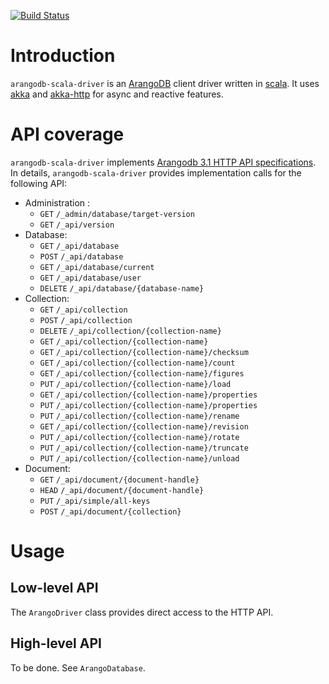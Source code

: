 [![Build Status](https://travis-ci.org/tripod-oss/arangodb-scala-driver.svg?branch=master)](https://travis-ci.org/tripod-oss/arangodb-scala-driver)

# Introduction

`arangodb-scala-driver` is an [ArangoDB](https://www.arangodb.com/) client driver written in [scala](http://scala-lang.org/). It uses [akka](http://akka.io/) and [akka-http](http://doc.akka.io/docs/akka-http/current/scala.html) for async and reactive features. 

# API coverage

`arangodb-scala-driver` implements [Arangodb 3.1 HTTP API specifications](https://docs.arangodb.com/3.1/HTTP/index.html). In details, `arangodb-scala-driver` provides implementation calls for the following API:
* Administration :
  * `GET` `/_admin/database/target-version`
  * `GET` `/_api/version`
* Database:
  * `GET` `/_api/database`
  * `POST` `/_api/database`
  * `GET` `/_api/database/current`
  * `GET` `/_api/database/user`
  * `DELETE` `/_api/database/{database-name}`
* Collection:
  * `GET` `/_api/collection`
  * `POST` `/_api/collection`
  * `DELETE` `/_api/collection/{collection-name}`
  * `GET` `/_api/collection/{collection-name}`
  * `GET` `/_api/collection/{collection-name}/checksum`
  * `GET` `/_api/collection/{collection-name}/count`
  * `GET` `/_api/collection/{collection-name}/figures`
  * `PUT` `/_api/collection/{collection-name}/load`
  * `GET` `/_api/collection/{collection-name}/properties`
  * `PUT` `/_api/collection/{collection-name}/properties`
  * `PUT` `/_api/collection/{collection-name}/rename`
  * `GET` `/_api/collection/{collection-name}/revision`
  * `PUT` `/_api/collection/{collection-name}/rotate`
  * `PUT` `/_api/collection/{collection-name}/truncate`
  * `PUT` `/_api/collection/{collection-name}/unload`
* Document:
  * `GET` `/_api/document/{document-handle}`
  * `HEAD` `/_api/document/{document-handle}`
  * `PUT` `/_api/simple/all-keys`
  * `POST` `/_api/document/{collection}`

# Usage

## Low-level API

The `ArangoDriver` class provides direct access to the HTTP API. 

## High-level API

To be done. See `ArangoDatabase`.
